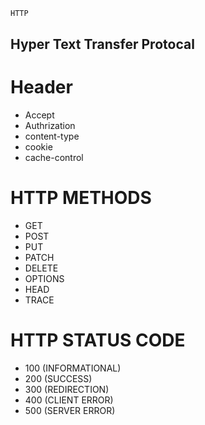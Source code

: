 ```bash
HTTP
```

## Hyper Text Transfer Protocal

# Header

- Accept
- Authrization
- content-type
- cookie
- cache-control

# HTTP METHODS

- GET
- POST
- PUT
- PATCH
- DELETE
- OPTIONS
- HEAD
- TRACE

# HTTP STATUS CODE

- 100 (INFORMATIONAL)
- 200 (SUCCESS)
- 300 (REDIRECTION)
- 400 (CLIENT ERROR)
- 500 (SERVER ERROR)
